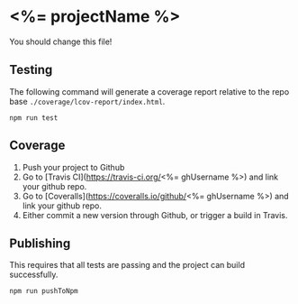 # <%= projectName %>

You should change this file!

## Testing

The following command will generate a coverage report relative to the repo base
`./coverage/lcov-report/index.html`.

```
npm run test
```

## Coverage

1. Push your project to Github
1. Go to [Travis CI](https://travis-ci.org/<%= ghUsername %>) and link your github repo.
1. Go to [Coveralls](https://coveralls.io/github/<%= ghUsername %>) and link your github repo.
1. Either commit a new version through Github, or trigger a build in Travis.

## Publishing

This requires that all tests are passing and the project can build successfully.

```
npm run pushToNpm
```

